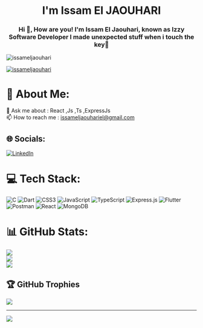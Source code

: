 <h1 align="center"> I'm Issam El JAOUHARI</h1>
<h3 align="center">Hi 👋, How are you! I'm Issam El Jaouhari, known as Izzy Software Developer I made unexpected stuff when i touch the key🎹</h3>

<p align="left"> <img src="https://komarev.com/ghpvc/?username=issameljaouhari&label=Profile%20views&color=0e75b6&style=flat" alt="issameljaouhari" /> </p>

<p align="left"> <a href="https://github.com/ryo-ma/github-profile-trophy"><img src="https://github-profile-trophy.vercel.app/?username=issameljaouhari" alt="issameljaouhari" /></a> </p>

# 💫 About Me:
💬 Ask me about  : React ,Js ,Ts ,ExpressJs<br>📫 How to reach me : issameljaouhariel@gmail.com


## 🌐 Socials:
[![LinkedIn](https://img.shields.io/badge/LinkedIn-%230077B5.svg?logo=linkedin&logoColor=white)](https://linkedin.com/in/issameljaouhari) 

# 💻 Tech Stack:
![C](https://img.shields.io/badge/c-%2300599C.svg?style=for-the-badge&logo=c&logoColor=white) ![Dart](https://img.shields.io/badge/dart-%230175C2.svg?style=for-the-badge&logo=dart&logoColor=white) ![CSS3](https://img.shields.io/badge/css3-%231572B6.svg?style=for-the-badge&logo=css3&logoColor=white) ![JavaScript](https://img.shields.io/badge/javascript-%23323330.svg?style=for-the-badge&logo=javascript&logoColor=%23F7DF1E) ![TypeScript](https://img.shields.io/badge/typescript-%23007ACC.svg?style=for-the-badge&logo=typescript&logoColor=white) ![Express.js](https://img.shields.io/badge/express.js-%23404d59.svg?style=for-the-badge&logo=express&logoColor=%2361DAFB) ![Flutter](https://img.shields.io/badge/Flutter-%2302569B.svg?style=for-the-badge&logo=Flutter&logoColor=white) ![Postman](https://img.shields.io/badge/Postman-FF6C37?style=for-the-badge&logo=postman&logoColor=white) ![React](https://img.shields.io/badge/react-%2320232a.svg?style=for-the-badge&logo=react&logoColor=%2361DAFB) ![MongoDB](https://img.shields.io/badge/MongoDB-%234ea94b.svg?style=for-the-badge&logo=mongodb&logoColor=white)
# 📊 GitHub Stats:
![](https://github-readme-stats.vercel.app/api?username=IssamElJaouhari&theme=blueberry&hide_border=false&include_all_commits=true&count_private=false)<br/>
![](https://github-readme-streak-stats.herokuapp.com/?user=IssamElJaouhari&theme=blueberry&hide_border=false)<br/>
![](https://github-readme-stats.vercel.app/api/top-langs/?username=IssamElJaouhari&theme=blueberry&hide_border=false&include_all_commits=true&count_private=false&layout=compact)

## 🏆 GitHub Trophies
![](https://github-profile-trophy.vercel.app/?username=IssamElJaouhari&theme=juicyfresh&no-frame=false&no-bg=false&margin-w=4)

---
[![](https://visitcount.itsvg.in/api?id=IssamElJaouhari&icon=6&color=0)](https://visitcount.itsvg.in)

<!-- Proudly created with GPRM ( https://gprm.itsvg.in ) -->
